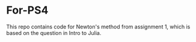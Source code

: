 # For-PS4
This repo contains code for Newton's method from assignment 1, which is based on the question in Intro to Julia.
